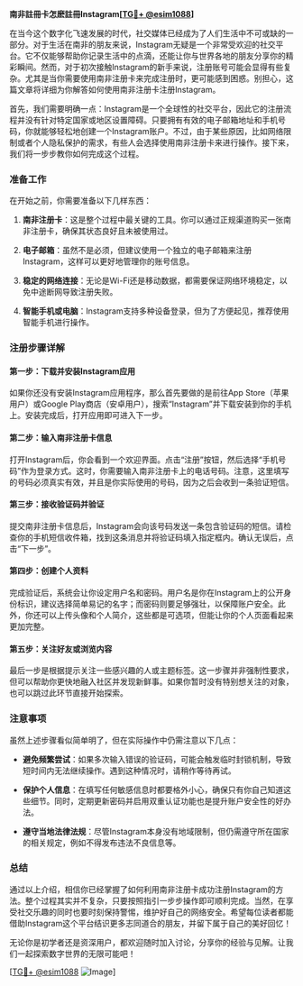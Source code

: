 **南非註冊卡怎麽註冊Instagram[[TG💪+ @esim1088](https://t.me/s/esim1088)]**

在当今这个数字化飞速发展的时代，社交媒体已经成为了人们生活中不可或缺的一部分。对于生活在南非的朋友来说，Instagram无疑是一个非常受欢迎的社交平台。它不仅能够帮助你记录生活中的点滴，还能让你与世界各地的朋友分享你的精彩瞬间。然而，对于初次接触Instagram的新手来说，注册账号可能会显得有些复杂。尤其是当你需要使用南非注册卡来完成注册时，更可能感到困惑。别担心，这篇文章将详细为你解答如何使用南非注册卡注册Instagram。

首先，我们需要明确一点：Instagram是一个全球性的社交平台，因此它的注册流程并没有针对特定国家或地区设置障碍。只要拥有有效的电子邮箱地址和手机号码，你就能够轻松地创建一个Instagram账户。不过，由于某些原因，比如网络限制或者个人隐私保护的需求，有些人会选择使用南非注册卡来进行操作。接下来，我们将一步步教你如何完成这个过程。

### 准备工作

在开始之前，你需要准备以下几样东西：

1. **南非注册卡**：这是整个过程中最关键的工具。你可以通过正规渠道购买一张南非注册卡，确保其状态良好且未被使用过。
   
2. **电子邮箱**：虽然不是必须，但建议使用一个独立的电子邮箱来注册Instagram，这样可以更好地管理你的账号信息。

3. **稳定的网络连接**：无论是Wi-Fi还是移动数据，都需要保证网络环境稳定，以免中途断网导致注册失败。

4. **智能手机或电脑**：Instagram支持多种设备登录，但为了方便起见，推荐使用智能手机进行操作。

### 注册步骤详解

#### 第一步：下载并安装Instagram应用

如果你还没有安装Instagram应用程序，那么首先要做的是前往App Store（苹果用户）或Google Play商店（安卓用户），搜索“Instagram”并下载安装到你的手机上。安装完成后，打开应用即可进入下一步。

#### 第二步：输入南非注册卡信息

打开Instagram后，你会看到一个欢迎界面。点击“注册”按钮，然后选择“手机号码”作为登录方式。这时，你需要输入南非注册卡上的电话号码。注意，这里填写的号码必须真实有效，并且是你实际使用的号码，因为之后会收到一条验证短信。

#### 第三步：接收验证码并验证

提交南非注册卡信息后，Instagram会向该号码发送一条包含验证码的短信。请检查你的手机短信收件箱，找到这条消息并将验证码填入指定框内。确认无误后，点击“下一步”。

#### 第四步：创建个人资料

完成验证后，系统会让你设定用户名和密码。用户名是你在Instagram上的公开身份标识，建议选择简单易记的名字；而密码则要足够强壮，以保障账户安全。此外，你还可以上传头像和个人简介，这些都是可选项，但能让你的个人页面看起来更加完整。

#### 第五步：关注好友或浏览内容

最后一步是根据提示关注一些感兴趣的人或主题标签。这一步骤并非强制性要求，但可以帮助你更快地融入社区并发现新鲜事。如果你暂时没有特别想关注的对象，也可以跳过此环节直接开始探索。

### 注意事项

虽然上述步骤看似简单明了，但在实际操作中仍需注意以下几点：

- **避免频繁尝试**：如果多次输入错误的验证码，可能会触发临时封锁机制，导致短时间内无法继续操作。遇到这种情况时，请稍作等待再试。
  
- **保护个人信息**：在填写任何敏感信息时都要格外小心，确保只有你自己知道这些细节。同时，定期更新密码并启用双重认证功能也是提升账户安全性的好办法。

- **遵守当地法律法规**：尽管Instagram本身没有地域限制，但仍需遵守所在国家的相关规定，例如不得发布违法不良信息等。

### 总结

通过以上介绍，相信你已经掌握了如何利用南非注册卡成功注册Instagram的方法。整个过程其实并不复杂，只要按照指引一步步操作即可顺利完成。当然，在享受社交乐趣的同时也要时刻保持警惕，维护好自己的网络安全。希望每位读者都能借助Instagram这个平台结识更多志同道合的朋友，并留下属于自己的美好回忆！

无论你是初学者还是资深用户，都欢迎随时加入讨论，分享你的经验与见解。让我们一起探索数字世界的无限可能吧！

[[TG💪+ @esim1088](https://t.me/s/esim1088) ![Image](https://i.postimg.cc/4NQfJmqS/Snipaste-2025-05-13-00-14-12.png)]